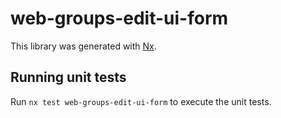 # web-groups-edit-ui-form

This library was generated with [Nx](https://nx.dev).

## Running unit tests

Run `nx test web-groups-edit-ui-form` to execute the unit tests.
